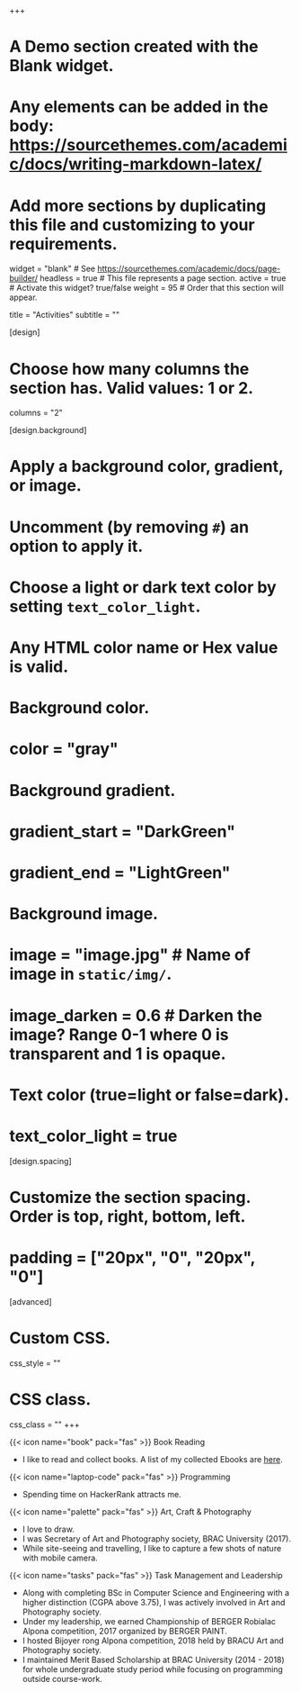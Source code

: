 +++
# A Demo section created with the Blank widget.
# Any elements can be added in the body: https://sourcethemes.com/academic/docs/writing-markdown-latex/
# Add more sections by duplicating this file and customizing to your requirements.

widget = "blank"  # See https://sourcethemes.com/academic/docs/page-builder/
headless = true  # This file represents a page section.
active = true  # Activate this widget? true/false
weight = 95  # Order that this section will appear.

title = "Activities"
subtitle = ""

[design]
  # Choose how many columns the section has. Valid values: 1 or 2.
  columns = "2"

[design.background]
  # Apply a background color, gradient, or image.
  #   Uncomment (by removing `#`) an option to apply it.
  #   Choose a light or dark text color by setting `text_color_light`.
  #   Any HTML color name or Hex value is valid.

  # Background color.
  # color = "gray"
  
  # Background gradient.
  # gradient_start = "DarkGreen"
  # gradient_end = "LightGreen"
  
  # Background image.
  # image = "image.jpg"  # Name of image in `static/img/`.
  # image_darken = 0.6  # Darken the image? Range 0-1 where 0 is transparent and 1 is opaque.

  # Text color (true=light or false=dark).
  # text_color_light = true

[design.spacing]
  # Customize the section spacing. Order is top, right, bottom, left.
  # padding = ["20px", "0", "20px", "0"]

[advanced]
 # Custom CSS. 
 css_style = ""
 
 # CSS class.
 css_class = ""
+++

{{< icon name="book" pack="fas" >}} Book Reading
- I like to read and collect books. A list of my collected Ebooks are [here](https://drive.google.com/drive/folders/1EEb7q1ipjJYnNEare7lgS4gbn9Rg_C7i?usp=sharing).

{{< icon name="laptop-code" pack="fas" >}}  Programming
- Spending time on HackerRank attracts me. 

{{< icon name="palette" pack="fas" >}}  Art, Craft & Photography
- I love to draw.
- I was Secretary of Art and Photography society, BRAC University (2017).
- While site-seeing and travelling, I like to capture a few shots of nature with mobile camera.
<!-- 
{{< icon name="camera" pack="fas" >}}  Photography
- While site-seeing and travelling, I like to capture a few shots of nature with mobile camera. -->

{{< icon name="tasks" pack="fas" >}}  Task Management and Leadership
- Along with completing BSc in Computer Science and Engineering with a higher distinction (CGPA above 3.75), I was actively involved in Art and Photography society.
- Under my leadership, we earned Championship of BERGER Robialac Alpona competition, 2017 organized by BERGER PAINT.
- I hosted Bijoyer rong Alpona competition, 2018 held by BRACU Art and Photography society.
- I maintained Merit Based Scholarship at BRAC University (2014 - 2018)  for whole undergraduate study period while focusing on programming outside course-work.

<!-- {{< icon name="download" pack="fas" >}} Download my {{< staticref "media/ResumeForWebsite.pdf" "newtab" >}}RESUME{{< /staticref >}}. -->